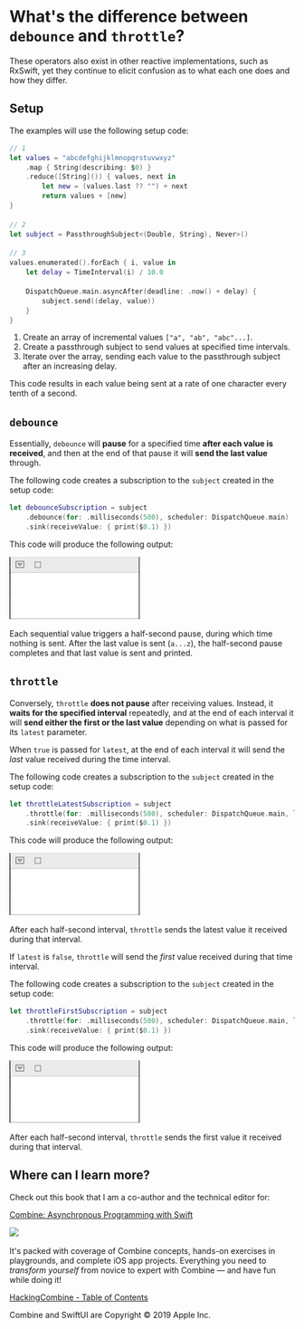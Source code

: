 # What's the difference between `debounce` and `throttle`?

These operators also exist in other reactive implementations, such as RxSwift, yet they continue to elicit confusion as to what each one does and how they differ.

## Setup

The examples will use the following setup code:

```swift
// 1
let values = "abcdefghijklmnopqrstuvwxyz"
    .map { String(describing: $0) }
    .reduce([String]()) { values, next in
        let new = (values.last ?? "") + next
        return values + [new]
}

// 2
let subject = PassthroughSubject<(Double, String), Never>()

// 3
values.enumerated().forEach { i, value in
    let delay = TimeInterval(i) / 10.0
    
    DispatchQueue.main.asyncAfter(deadline: .now() + delay) {
        subject.send((delay, value))
    }
}
```
1. Create an array of incremental values `["a", "ab", "abc"...]`.
1. Create a passthrough subject to send values at specified time intervals.
1. Iterate over the array, sending each value to the passthrough subject after an increasing delay.

This code results in each value being sent at a rate of one character every tenth of a second.

## `debounce`

Essentially, `debounce` will **pause** for a specified time **after each value is received**, and then at the end of that pause it will **send the last value** through.

The following code creates a subscription to the `subject` created in the setup code:

```swift
let debounceSubscription = subject
    .debounce(for: .milliseconds(500), scheduler: DispatchQueue.main)
    .sink(receiveValue: { print($0.1) })
```

This code will produce the following output:

![](images/debounce.gif)

Each sequential value triggers a half-second pause, during which time nothing is sent. After the last value is sent (`a...z`), the half-second pause completes and that last value is sent and printed.

## `throttle`

Conversely, `throttle` **does not pause** after receiving values. Instead, it **waits for the specified interval** repeatedly, and at the end of each interval it will **send either the first or the last value** depending on what is passed for its `latest` parameter. 

When `true` is passed for `latest`, at the end of each interval it will send the _last_ value received during the time interval.

The following code creates a subscription to the `subject` created in the setup code:

```swift
let throttleLatestSubscription = subject
    .throttle(for: .milliseconds(500), scheduler: DispatchQueue.main, latest: true)
    .sink(receiveValue: { print($0.1) })
```

This code will produce the following output:

![](images/throttleLatest.gif)

After each half-second interval, `throttle` sends the latest value it received during that interval.

If `latest` is `false`, `throttle` will send the _first_ value received during that time interval.

The following code creates a subscription to the `subject` created in the setup code:

```swift
let throttleFirstSubscription = subject
    .throttle(for: .milliseconds(500), scheduler: DispatchQueue.main, latest: false)
    .sink(receiveValue: { print($0.1) })
```

This code will produce the following output:

![](images/throttleFirst.gif)

After each half-second interval, `throttle` sends the first value it received during that interval.

## Where can I learn more?

Check out this book that I am a co-author and the technical editor for:

[Combine: Asynchronous Programming with Swift](https://store.raywenderlich.com/a/742/link/27)

<a href="https://store.raywenderlich.com/a/742/link/27" alt="Combine: Asynchronous Programming with Swift"><img src="https://github.com/learncombine/Combine101/blob/master/images/combineBook.png"></a>

It's packed with coverage of Combine concepts, hands-on exercises in playgrounds, and complete iOS app projects. Everything you need to _transform yourself_ from novice to expert with Combine — and have fun while doing it!

[HackingCombine - Table of Contents](https://github.com/learncombine/HackingCombine)

Combine and SwiftUI are Copyright © 2019 Apple Inc.
